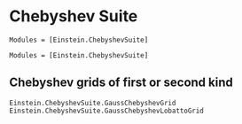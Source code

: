 # Chebyshev Suite

```@index
Modules = [Einstein.ChebyshevSuite]
```

```@autodocs
Modules = [Einstein.ChebyshevSuite]
```

## Chebyshev grids of first or second kind

```@docs
Einstein.ChebyshevSuite.GaussChebyshevGrid
Einstein.ChebyshevSuite.GaussChebyshevLobattoGrid
```
